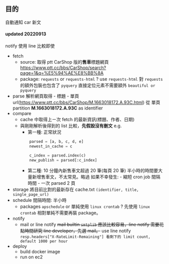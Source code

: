 ## 目的
自動通知 car 新文

#### updated 20220913
notify 使用 line 比較即使

- fetch
    - source: 
        取得 ptt CarShop 版的**售車**標題網頁
        https://www.ptt.cc/bbs/CarShop/search?page=1&q=%E5%94%AE%E8%BB%8A
    - package:
        `requests` or `requests-html` ?
        use `requests-html` 對 `requests` 的額外包裝也包含了 `pyquery`
        直接定位元素不需要額外 `beautiful or pyquery`
- parse
    解析網頁取得
        - 標題
        - 單頁 url(https://www.ptt.cc/bbs/CarShop/M.1663018172.A.93C.html)
            從 單頁 partition **M.1663018172.A.93C** as identifier
- compare
    - cache 中取得上ㄧ次 fetch 的最新資訊(標題、作者、日期)
    - 與剛剛解析後得到的 list 比較，**先假設沒有刪文**
        e.g.
        - 第一種: 正常狀況
        ```python
            parsed = [a, b, c, d, e]
            newest_in_cache = c

            c_index = parsed.index(c)
            new_publish = parsed[:c_index]
        ```
        - 第二種: 10 分鐘內新售車文超過 20 筆(每頁 20 筆)
            半小時的時間要大量新增售車文，不太常見。略過
            如果不幸發生:
                 - 縮短 cron job 間隔時間
                 - 一次 parsed 2 頁
- storage
    將目前比對的最新存在 cache.txt
    `(identifier, title, single_page_url)`
- schedule
    間隔時間: 半小時
    - packages
        `apschedule` or 單純使用 `linux crontab` ?
        先使用 `linux crontab` 相對單純不需要再裝 package。
- notify
    - mail or line notify
        ~~mail builtin `smtplib` 應該比較容易，line notify 需要花點時間研究 line developer，先選 mail。~~
        use line notify
        `resp.headers["X-RateLimit-Remaining"] 看剩下的 limit count, default 1000 per hour`
- deploy
    - build docker image
    - run on ec2 
